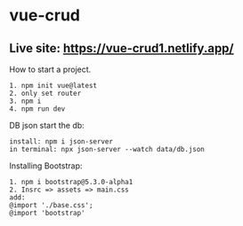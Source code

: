 # vue-crud
## Live site: https://vue-crud1.netlify.app/

How to start a project.
```
1. npm init vue@latest
2. only set router
3. npm i
4. npm run dev
```
DB json start the db:
```
install: npm i json-server      
in terminal: npx json-server --watch data/db.json
```
Installing Bootstrap:
```
1. npm i bootstrap@5.3.0-alpha1
2. Insrc => assets => main.css
add:
@import './base.css';
@import 'bootstrap'
```
